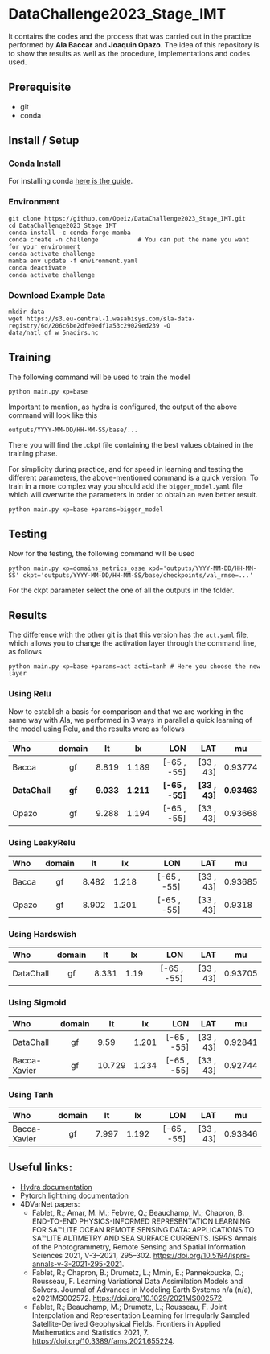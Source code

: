 # DataChallenge2023_Stage_IMT
It contains the codes and the process that was carried out in the practice performed by **Ala Baccar** and **Joaquin Opazo**. The idea of this repository is to show the results as well as the procedure, implementations and codes used. 

## Prerequisite
- git
- conda

## Install / Setup
### Conda Install
For installing conda [here is the guide](https://conda.io/projects/conda/en/stable/user-guide/install/linux.html). 

### Environment
```
git clone https://github.com/Opeiz/DataChallenge2023_Stage_IMT.git
cd DataChallenge2023_Stage_IMT
conda install -c conda-forge mamba
conda create -n challenge           # You can put the name you want for your environment
conda activate challenge
mamba env update -f environment.yaml
conda deactivate
conda activate challenge
```

### Download Example Data
```
mkdir data
wget https://s3.eu-central-1.wasabisys.com/sla-data-registry/6d/206c6be2dfe0edf1a53c29029ed239 -O data/natl_gf_w_5nadirs.nc
```

## Training
The following command will be used to train the model
```
python main.py xp=base
```
Important to mention, as hydra is configured, the output of the above command will look like this
```
outputs/YYYY-MM-DD/HH-MM-SS/base/...
```
There you will find the .ckpt file containing the best values obtained in the training phase.

For simplicity during practice, and for speed in learning and testing the different parameters, the above-mentioned command is a quick version. To train in a more complex way you should add the `bigger_model.yaml` file which will overwrite the parameters in order to obtain an even better result.
```
python main.py xp=base +params=bigger_model
```

## Testing
Now for the testing, the following command will be used
```
python main.py xp=domains_metrics_osse xpd='outputs/YYYY-MM-DD/HH-MM-SS' ckpt='outputs/YYYY-MM-DD/HH-MM-SS/base/checkpoints/val_rmse=...'
```
For the ckpt parameter select the one of all the outputs in the folder.

## Results
The difference with the other git is that this version has the `act.yaml` file, which allows you to change the activation layer through the command line, as follows

```
python main.py xp=base +params=act acti=tanh # Here you choose the new layer
```



### Using Relu
Now to establish a basis for comparison and that we are working in the same way with Ala, we performed in 3 ways in parallel a quick learning of the model using Relu, and the results were as follows

|Who|domain|lt   |lx   |LON           |LAT          |mu     |
|:--------|:------:|-----|-----|--------------:|-------------:|-------|
|Bacca |gf    |8.819|1.189|[-65 , -55]   |[33 , 43]    |0.93774|
|**DataChall** |**gf**    |**9.033**|**1.211**|**[-65 , -55]**   |**[33 , 43]**    |**0.93463**|
|Opazo |gf    |9.288|1.194|[-65 , -55]   |[33 , 43]    |0.93668|

### Using LeakyRelu
|Who|domain|lt   |lx   |LON           |LAT          |mu     |
|:--------|:------:|-----|-----|--------------:|-------------:|-------|
|Bacca| gf	|8.482	|1.218	|[-65 , -55]	|[33 , 43]	|0.93685|
| Opazo    | gf       | 8.902 | 1.201 | [-65 , -55]    | [33 , 43]     | 0.9318 |


### Using Hardswish
|Who|domain|lt   |lx   |LON           |LAT          |mu     |
|:--------|:------:|-----|-----|--------------:|-------------:|-------|
| DataChall    | gf       | 8.331 | 1.19  | [-65 , -55]    | [33 , 43]     | 0.93705 |

### Using Sigmoid
|Who|domain|lt   |lx   |LON           |LAT          |mu     |
|:--------|:------:|-----|-----|--------------:|-------------:|-------|
| DataChall    | gf       | 9.59  | 1.201 | [-65 , -55]    | [33 , 43]     | 0.92841 |
|Bacca-Xavier	|gf|	10.729|	1.234|	[-65 , -55]|	[33 , 43]	|0.92744|


### Using Tanh
|Who|domain|lt   |lx   |LON           |LAT          |mu     |
|:--------|:------:|-----|-----|--------------:|-------------:|-------|
|Bacca-Xavier|	gf|	7.997	|1.192|	[-65 , -55]|	[33 , 43]	|0.93846|


## Useful links:
- [Hydra documentation](https://hydra.cc/docs/intro/)
- [Pytorch lightning documentation](https://pytorch-lightning.readthedocs.io/en/stable/index.html#get-started)
- 4DVarNet papers:
	- Fablet, R.; Amar, M. M.; Febvre, Q.; Beauchamp, M.; Chapron, B. END-TO-END PHYSICS-INFORMED REPRESENTATION LEARNING FOR SA℡LITE OCEAN REMOTE SENSING DATA: APPLICATIONS TO SA℡LITE ALTIMETRY AND SEA SURFACE CURRENTS. ISPRS Annals of the Photogrammetry, Remote Sensing and Spatial Information Sciences 2021, V-3–2021, 295–302. https://doi.org/10.5194/isprs-annals-v-3-2021-295-2021.
	- Fablet, R.; Chapron, B.; Drumetz, L.; Mmin, E.; Pannekoucke, O.; Rousseau, F. Learning Variational Data Assimilation Models and Solvers. Journal of Advances in Modeling Earth Systems n/a (n/a), e2021MS002572. https://doi.org/10.1029/2021MS002572.
	- Fablet, R.; Beauchamp, M.; Drumetz, L.; Rousseau, F. Joint Interpolation and Representation Learning for Irregularly Sampled Satellite-Derived Geophysical Fields. Frontiers in Applied Mathematics and Statistics 2021, 7. https://doi.org/10.3389/fams.2021.655224.
